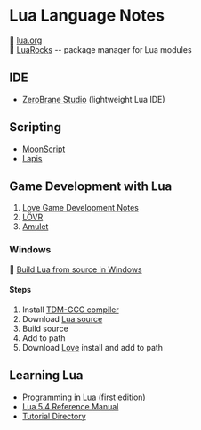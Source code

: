 # Lua Language Notes

:link: [lua.org](http://www.lua.org/)  
:link: [LuaRocks](https://luarocks.org/) -- package manager for Lua modules

## IDE

- [ZeroBrane Studio](https://studio.zerobrane.com/) (lightweight Lua IDE)

## Scripting

- [MoonScript](http://moonscript.org/)
- [Lapis](https://github.com/leafo/lapis)

## Game Development with Lua

1. [Love Game Development Notes](development-docs/game-development/game-engines-and-frameworks/love2d-game-development.md)
2. [LÖVR](https://lovr.org/)
3. [Amulet](http://www.amulet.xyz/)

### Windows

:link: [Build Lua from source in Windows](http://lua-users.org/wiki/BuildingLuaInWindowsForNewbies)

#### Steps

1. Install [TDM-GCC compiler](https://jmeubank.github.io/tdm-gcc/)
2. Download [Lua source](http://www.lua.org/)
3. Build source
4. Add to path
5. Download [Love](https://love2d.org/) install and add to path

## Learning Lua

- [Programming in Lua](https://www.lua.org/pil/contents.html) (first edition)
- [Lua 5.4 Reference Manual](https://www.lua.org/manual/5.4/manual.html)
- [Tutorial Directory](http://lua-users.org/wiki/TutorialDirectory)
